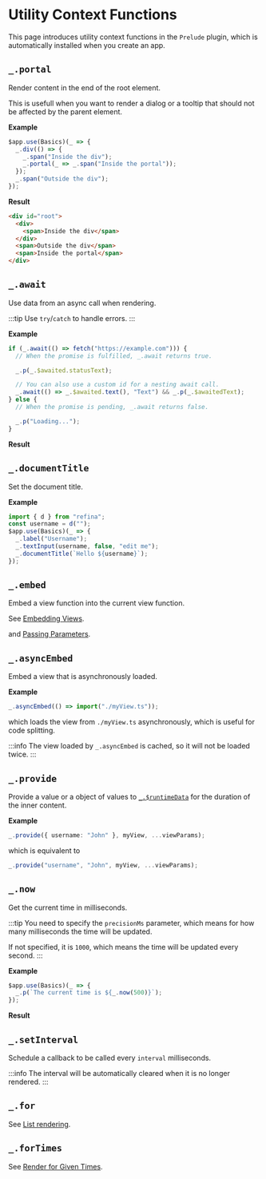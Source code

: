 <script setup>
import AsyncFetchVue from "../../snippets/async-fetch.vue";
import NowVue from "../../snippets/now.vue";
</script>

# Utility Context Functions

This page introduces utility context functions in the `Prelude` plugin, which is automatically installed when you create an app.

## `_.portal`

Render content in the end of the root element.

This is usefull when you want to render a dialog or a tooltip that should not be affected by the parent element.

**Example**

```ts {4}
$app.use(Basics)(_ => {
  _.div(() => {
    _.span("Inside the div");
    _.portal(_ => _.span("Inside the portal"));
  });
  _.span("Outside the div");
});
```

**Result**

```html {6}
<div id="root">
  <div>
    <span>Inside the div</span>
  </div>
  <span>Outside the div</span>
  <span>Inside the portal</span>
</div>
```

## `_.await`

Use data from an async call when rendering.

:::tip
Use `try`/`catch` to handle errors.
:::

**Example**

```ts {1,7}
if (_.await(() => fetch("https://example.com"))) {
  // When the promise is fulfilled, _.await returns true.

  _.p(_.$awaited.statusText);

  // You can also use a custom id for a nesting await call.
  _.await(() => _.$awaited.text(), "Text") && _.p(_.$awaitedText);
} else {
  // When the promise is pending, _.await returns false.

  _.p("Loading...");
}
```

**Result**

<AsyncFetchVue/>

## `_.documentTitle`

Set the document title.

**Example**

```ts {6}
import { d } from "refina";
const username = d("");
$app.use(Basics)(_ => {
  _.label("Username");
  _.textInput(username, false, "edit me");
  _.documentTitle(`Hello ${username}`);
});
```

## `_.embed`

Embed a view function into the current view function.

See [Embedding Views](../essentials/view.md#embedding-views).

and [Passing Parameters](../essentials/view.md#passing-parameters).

## `_.asyncEmbed`

Embed a view that is asynchronously loaded.

**Example**

```ts
_.asyncEmbed(() => import("./myView.ts"));
```

which loads the view from `./myView.ts` asynchronously, which is useful for code splitting.

:::info
The view loaded by `_.asyncEmbed` is cached, so it will not be loaded twice.
:::

## `_.provide`

Provide a value or a object of values to [`_.$runtimeData`](./directives.md#runtime-data) for the duration of the inner content.

**Example**

```ts
_.provide({ username: "John" }, myView, ...viewParams);
```

which is equivalent to

```ts
_.provide("username", "John", myView, ...viewParams);
```

## `_.now`

Get the current time in milliseconds.

:::tip
You need to specify the `precisionMs` parameter, which means for how many milliseconds the time will be updated.

If not specified, it is `1000`, which means the time will be updated every second.
:::

**Example**

```ts
$app.use(Basics)(_ => {
  _.p(`The current time is ${_.now(500)}`);
});
```

**Result**

<NowVue/>

## `_.setInterval`

Schedule a callback to be called every `interval` milliseconds.

:::info
The interval will be automatically cleared when it is no longer rendered.
:::

## `_.for`

See [List rendering](../essentials/list).

## `_.forTimes`

See [Render for Given Times](../essentials/list#for-times).
